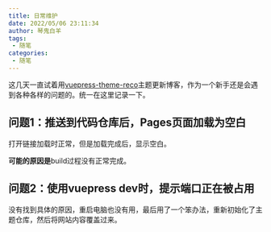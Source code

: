```yaml
---
title: 日常维护
date: 2022/05/06 23:11:34
author: 琴鬼白羊
tags:
 - 随笔
categories:
 - 随笔
---
```


这几天一直试着用[vuepress-theme-reco](https://vuepress-theme-reco.recoluan.com/)主题更新博客，作为一个新手还是会遇到各种各样的问题的。统一在这里记录一下。

## 问题1：推送到代码仓库后，Pages页面加载为空白
打开链接加载时正常，但是加载完成后，显示空白。

**可能的原因是**build过程没有正常完成。

## 问题2：使用vuepress dev时，提示端口正在被占用
没有找到具体的原因，重启电脑也没有用，最后用了一个笨办法，重新初始化了主题仓库，然后将网站内容覆盖过来。
